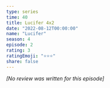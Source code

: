 ```yaml
---
type: series
time: 40
title: Lucifer 4x2
date: "2022-08-12T00:00:00"
name: "Lucifer"
season: 4
episode: 2
rating: 3
ratingEmoji: "⭐️⭐️⭐️"
share: false
---
```


*[No review was written for this episode]*